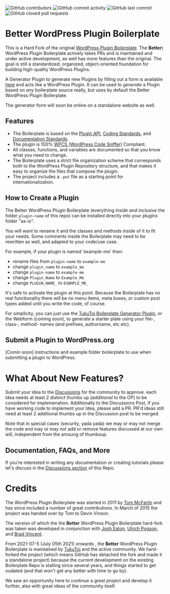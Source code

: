![GitHub contributors](https://img.shields.io/github/contributors/TukuToi/better-wp-plugin-boilerplate) ![GitHub commit activity](https://img.shields.io/github/commit-activity/m/TukuToi/better-wp-plugin-boilerplate) ![GitHub last commit](https://img.shields.io/github/last-commit/TukuToi/better-wp-plugin-boilerplate) ![GitHub closed pull requests](https://img.shields.io/github/issues-pr-closed/TukuToi/better-wp-plugin-boilerplate)

# Better WordPress Plugin Boilerplate

This is a Hard Fork of the original [WordPress Plugin Boilerplate](https://github.com/DevinVinson/WordPress-Plugin-Boilerplate).
The **Better**) WordPress Plugin Boilerplate actively takes PRs and is maintained and under active development, as well has more features than the original.
The goal is still a standardized, organized, object-oriented foundation for building high-quality WordPress Plugins.

A Generator Plugin to generate new Plugins by filling out a form is available [here](https://github.com/TukuToi/tukutoi-plugin-generator) and acts like a WordPress Plugin.
It can be used to *generate* a Plugin based on *any* boilerplate source really, but uses by default the Better WordPress Plugin Boilerplate.

The generator form will soon be online on a standalone website as well.

## Features

* The Boilerplate is based on the [Plugin API](http://codex.wordpress.org/Plugin_API), [Coding Standards](https://developer.wordpress.org/coding-standards/wordpress-coding-standards/), and [Documentation Standards](https://developer.wordpress.org/coding-standards/inline-documentation-standards/).
* The plugin is 100% [WPCS (WordPress Code Sniffer)](https://github.com/WordPress/WordPress-Coding-Standards) Compliant.
* All classes, functions, and variables are documented so that you know what you need to change.
* The Boilerplate uses a strict file organization scheme that corresponds both to the WordPress Plugin Repository structure, and that makes it easy to organize the files that compose the plugin.
* The project includes a `.pot` file as a starting point for internationalization.

## How to Create a Plugin

The Better WordPress Plugin Boilerplate (everything *inside and inclusive* the folder `plugin-name` of this repo) can be installed directly into your plugins folder "as-is". 

You will want to rename it and the classes and methods inside of it to fit your needs. 
Some comments inside the Boilerplate may need to be rewritten as well, and adapted to your code/use case.

For example, if your plugin is named 'example-me' then:

* rename files from `plugin-name` to `example-me`
* change `plugin_name` to `example_me`
* change `plugin-name` to `example-me`
* change `Plugin_Name` to `Example_Me`
* change `PLUGIN_NAME_` to `EXAMPLE_ME_`

It's safe to activate the plugin at this point. 
Because the Boilerplate has no real functionality there will be no menu items, meta boxes, or custom post types added until you write the code, of course.

For simplicity, you can just use the [TukuToi Boilerplate Generator Plugin](https://github.com/TukuToi/tukutoi-plugin-generator), or the Webform (coming soon), to generate a starter plate using your file-, class-, method- names (and prefixes, authorname, etc etc).

## Submit a Plugin to WordPress.org

[Comin soon] instructions and example folder boilerplate to use when submitting a plugin to WordPress.

# What About New Features?

Submit your idea to the [Discussions](https://github.com/TukuToi/better-wp-plugin-boilerplate/discussions) for the community to approve. each Idea needs at least 2 distinct thumbs up (*additional* to the OP) to be considered for implemenation. 
Additionally to the Discussions Post, if you have working code to implement your Idea, please add a PR.
PR'd ideas still need at least 2 additional thumbs up in the Discussion post to be merged. 

Note that in special cases (security, yada yada) we may or may not merge the code and may or may not add or remove features discussed at our own will, independent from the amoung of thumbsup.

## Documentation, FAQs, and More

If you’re interested in writing any documentation or creating tutorials please let's discuss in the [Discussions section](https://github.com/TukuToi/better-wp-plugin-boilerplate/discussions) of this Repo.


# Credits

The WordPress Plugin Boilerplate was started in 2011 by [Tom McFarlin](http://twitter.com/tommcfarlin/) and has since included a number of great contributions. In March of 2015 the project was handed over by Tom to Devin Vinson.

The version of which the the **Better** WordPress Plugin Boilerplate hard-fork was taken was developed in conjunction with [Josh Eaton](https://twitter.com/jjeaton), [Ulrich Pogson](https://twitter.com/grapplerulrich), and [Brad Vincent](https://twitter.com/themergency).

From 2021-07-5 (July 05th 2021) onwards , the **Better** WordPress Plugin Boilerplate is maintained by [TukuToi](https://www.tukutoi.com/) and the active community.
We hard-forked the project (which means GitHub has detached the fork and made it a standalone project) because the current development on the existing Boilerplate Repo is stalling since several years, and things started to get oudated (and that won't get any better with time to go by). 

We saw an opportunity here to continue a great project and develop it further, also with great ideas of the community itself.
